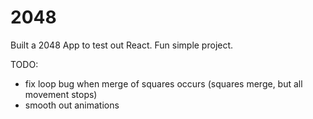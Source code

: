 # 2048

Built a 2048 App to test out React. Fun simple project.

TODO:
  + fix loop bug when merge of squares occurs (squares merge, but all movement stops)
  + smooth out animations
